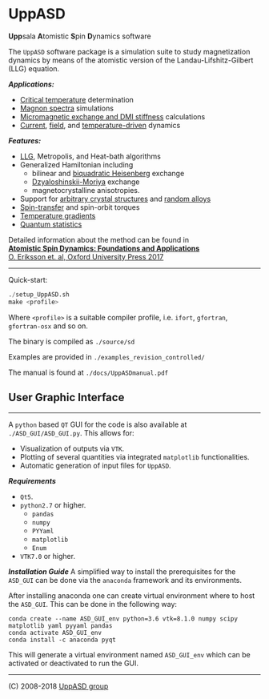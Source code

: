 <h1>UppASD</h1>

<b>Upp</b>sala <b>A</b>tomistic <b>S</b>pin <b>D</b>ynamics software
<!--![logo][logo]-->


The `UppASD` software package is a simulation suite to study magnetization dynamics by means of the atomistic version of the Landau-Lifshitz-Gilbert (LLG) equation.

***Applications:***
- [Critical temperature][11] determination
- [Magnon spectra][7] simulations
- [Micromagnetic exchange and DMI stiffness][6] calculations
- [Current][9], [field][8], and [temperature-driven][5] dynamics

***Features:***
- [LLG][12], Metropolis, and Heat-bath algorithms
- Generalized Hamiltonian including 
	-	bilinear and [biquadratic Heisenberg][10] exchange
	-	[Dzyaloshinskii-Moriya][15] exchange 
	-	magnetocrystalline anisotropies.
- Support for [arbitrary crystal structures][14] and [random alloys][13]
- [Spin-transfer][9] and spin-orbit torques
- [Temperature gradients][4]
- [Quantum statistics][3]

Detailed information about the method can be found in   
[**Atomistic Spin Dynamics: Foundations and Applications**  
O. Eriksson et. al,  Oxford University Press 2017][1]


---
Quick-start:
```python
./setup_UppASD.sh   
make <profile>
```

Where `<profile>` is a suitable compiler profile, i.e. `ifort`, `gfortran`, `gfortran-osx` and so on.   

The binary is compiled as `./source/sd`

Examples are provided in `./examples_revision_controlled/`

The manual is found at `./docs/UppASDmanual.pdf` 

<h2>User Graphic Interface</h2>

---

A `python` based `QT` GUI for the code is also available at `./ASD_GUI/ASD_GUI.py`. 
This allows for:
- Visualization of outputs via `VTK`.
- Plotting of several quantities via integrated `matplotlib` functionalities.
- Automatic generation of input files for `UppASD`.

***Requirements***
- `Qt5`.
- `python2.7` or higher.
   - `pandas`
   - `numpy`
   - `PYYaml`
   - `matplotlib`
   - `Enum`
- `VTK7.0` or higher.

***Installation Guide***
A simplified way to install the prerequisites for the `ASD_GUI` can be done via the `anaconda` framework and its environments.

After installing anaconda one can create virtual environment where to host the `ASD_GUI`. This can be done in the following way:

```
conda create --name ASD_GUI_env python=3.6 vtk=8.1.0 numpy scipy matplotlib yaml pyyaml pandas
conda activate ASD_GUI_env
conda install -c anaconda pyqt
```
This will generate a virtual environment named `ASD_GUI_env` which can be activated or deactivated to run the GUI.

---
(C) 2008-2018 [UppASD group][2]

[1]:https://global.oup.com/academic/product/atomistic-spin-dynamics-9780198788669
[2]:http://www.physics.uu.se/research/materials-theory/ongoing-research/uppasd/
[3]:https://journals.aps.org/prmaterials/abstract/10.1103/PhysRevMaterials.2.013802
[4]:https://journals.aps.org/prb/abstract/10.1103/PhysRevB.90.014434
[5]:https://www.nature.com/articles/ncomms12430
[6]:https://journals.aps.org/prb/abstract/10.1103/PhysRevB.92.214424
[7]:http://iopscience.iop.org/article/10.1088/0953-8984/27/24/243202/meta
[8]:https://journals.aps.org/prb/abstract/10.1103/PhysRevB.86.224401
[9]:https://www.nature.com/articles/srep25685
[10]:https://journals.aps.org/prl/abstract/10.1103/PhysRevLett.111.127204
[11]:https://journals.aps.org/prb/abstract/10.1103/PhysRevB.93.214439
[12]:http://iopscience.iop.org/article/10.1088/0953-8984/20/31/315203
[13]:https://journals.aps.org/prb/abstract/10.1103/PhysRevB.94.214410
[14]:https://journals.aps.org/prb/abstract/10.1103/PhysRevB.92.094411
[15]:https://www.nature.com/articles/ncomms5815
[logo]:../docs/uppasd_rot.png
